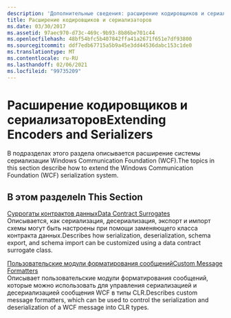 ```yaml
---
description: 'Дополнительные сведения: расширение кодировщиков и сериализаторов'
title: Расширение кодировщиков и сериализаторов
ms.date: 03/30/2017
ms.assetid: 97aec970-d73c-469c-9b93-8b86be701c44
ms.openlocfilehash: 48bf54bfc5b407842ffa41a2671f651e7df93800
ms.sourcegitcommit: ddf7edb67715a5b9a45e3dd44536dabc153c1de0
ms.translationtype: MT
ms.contentlocale: ru-RU
ms.lasthandoff: 02/06/2021
ms.locfileid: "99735209"
---
```

# <a name="extending-encoders-and-serializers"></a><span data-ttu-id="865fa-103">Расширение кодировщиков и сериализаторов</span><span class="sxs-lookup"><span data-stu-id="865fa-103">Extending Encoders and Serializers</span></span>

<span data-ttu-id="865fa-104">В подразделах этого раздела описывается расширение системы сериализации Windows Communication Foundation (WCF).</span><span class="sxs-lookup"><span data-stu-id="865fa-104">The topics in this section describe how to extend the Windows Communication Foundation (WCF) serialization system.</span></span>  
  
## <a name="in-this-section"></a><span data-ttu-id="865fa-105">В этом разделе</span><span class="sxs-lookup"><span data-stu-id="865fa-105">In This Section</span></span>  

 [<span data-ttu-id="865fa-106">Суррогаты контрактов данных</span><span class="sxs-lookup"><span data-stu-id="865fa-106">Data Contract Surrogates</span></span>](data-contract-surrogates.md)  
 <span data-ttu-id="865fa-107">Описывается, как сериализация, десериализация, экспорт и импорт схемы могут быть настроены при помощи заменяющего класса контракта данных.</span><span class="sxs-lookup"><span data-stu-id="865fa-107">Describes how serialization, deserialization, schema export, and schema import can be customized using a data contract surrogate class.</span></span>  
  
 [<span data-ttu-id="865fa-108">Пользовательские модули форматирования сообщений</span><span class="sxs-lookup"><span data-stu-id="865fa-108">Custom Message Formatters</span></span>](custom-message-formatters.md)  
 <span data-ttu-id="865fa-109">Описывает пользовательские модули форматирования сообщений, которые можно использовать для управления сериализацией и десериализацией сообщения WCF в типы CLR.</span><span class="sxs-lookup"><span data-stu-id="865fa-109">Describes custom message formatters, which can be used to control the serialization and deserialization of a WCF message into CLR types.</span></span>
